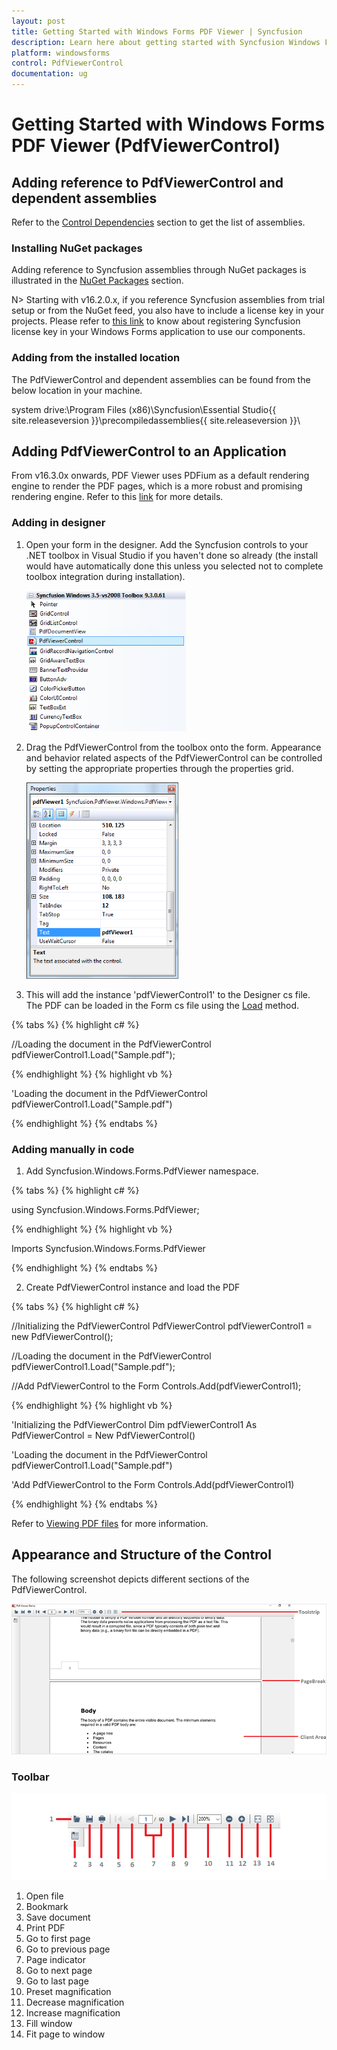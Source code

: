 ```yaml
---
layout: post
title: Getting Started with Windows Forms PDF Viewer | Syncfusion
description: Learn here about getting started with Syncfusion Windows Forms PDF Viewer control, its elements and more details.
platform: windowsforms
control: PdfViewerControl
documentation: ug
---
```


# Getting Started with Windows Forms PDF Viewer (PdfViewerControl)

## Adding reference to PdfViewerControl and dependent assemblies

Refer to the [Control Dependencies](https://help.syncfusion.com/windowsforms/control-dependencies#pdf-viewer) section to get the list of assemblies.

### Installing NuGet packages

Adding reference to Syncfusion assemblies through NuGet packages is illustrated in the [NuGet Packages](https://help.syncfusion.com/windowsforms/nuget-packages) section. 

N> Starting with v16.2.0.x, if you reference Syncfusion assemblies from trial setup or from the NuGet feed, you also have to include a license key in your projects. Please refer to [this link](https://help.syncfusion.com/common/essential-studio/licensing/license-key) to know about registering Syncfusion license key in your Windows Forms application to use our components.

### Adding from the installed location

The PdfViewerControl and dependent assemblies can be found from the below location in your machine. 

system drive:\Program Files (x86)\Syncfusion\Essential Studio\{{ site.releaseversion }}\precompiledassemblies\{{ site.releaseversion }}\

## Adding PdfViewerControl to an Application

From v16.3.0x onwards, PDF Viewer uses PDFium as a default rendering engine to render the PDF pages, which is a more robust and promising rendering engine. Refer to this [link](https://help.syncfusion.com/windowsforms/pdf-viewer/pdf-rendering-engines) for more details.

### Adding in designer

1) Open your form in the designer. Add the Syncfusion controls to your .NET toolbox in Visual Studio if you haven't done so already (the install would have automatically done this unless you selected not to complete toolbox integration during installation).
   
   ![Windows forms pdfviewer drag and drop from toolbox](Getting-Started_images/Getting-Started_img1.png)

2) Drag the PdfViewerControl from the toolbox onto the form. Appearance and behavior related aspects of the PdfViewerControl can be controlled by setting the appropriate properties through the properties grid. 

   ![Windows forms pdfviewer displays properties window of control](Getting-Started_images/Getting-Started_img2.png)
 
3) This will add the instance 'pdfViewerControl1' to the Designer cs file. The PDF can be loaded in the Form cs file using the [Load](https://help.syncfusion.com/cr/windowsforms/Syncfusion.Windows.Forms.PdfViewer.PdfViewerControl.html#Syncfusion_Windows_Forms_PdfViewer_PdfViewerControl_Load_System_String_) method. 

{% tabs %}
{% highlight c# %}

//Loading the document in the PdfViewerControl
pdfViewerControl1.Load("Sample.pdf");

{% endhighlight %}
{% highlight vb %}

'Loading the document in the PdfViewerControl
pdfViewerControl1.Load("Sample.pdf")

{% endhighlight %}
{% endtabs %}
	
### Adding manually in code

1) Add Syncfusion.Windows.Forms.PdfViewer namespace.

{% tabs %}
{% highlight c# %}

using Syncfusion.Windows.Forms.PdfViewer;

{% endhighlight %}
{% highlight vb %}

Imports Syncfusion.Windows.Forms.PdfViewer

{% endhighlight %}
{% endtabs %}

2) Create PdfViewerControl instance and load the PDF

{% tabs %}
{% highlight c# %}

//Initializing the PdfViewerControl
PdfViewerControl pdfViewerControl1 = new PdfViewerControl();

//Loading the document in the PdfViewerControl
pdfViewerControl1.Load("Sample.pdf");

//Add PdfViewerControl to the Form
Controls.Add(pdfViewerControl1);

{% endhighlight %}
{% highlight vb %}

'Initializing the PdfViewerControl
Dim pdfViewerControl1 As PdfViewerControl = New PdfViewerControl()

'Loading the document in the PdfViewerControl
pdfViewerControl1.Load("Sample.pdf")

'Add PdfViewerControl to the Form
Controls.Add(pdfViewerControl1)

{% endhighlight %}
{% endtabs %}

Refer to [Viewing PDF files](/windowsforms/pdfviewer/working-with-pdf-viewer#viewing-pdf-files) for more information.

## Appearance and Structure of the Control

The following screenshot depicts different sections of the PdfViewerControl.

![Windows forms pdfviewer displays different section of control](Getting-Started_images/Getting-Started_img3.png)


### Toolbar

![Windows forms pdfviewer displays the toolbar](Getting-Started_images/Getting-Started_img4.png)

1. Open file
2. Bookmark 
3. Save document
4. Print PDF
5. Go to first page
6. Go to previous page
7. Page indicator
8. Go to next page
9. Go to last page
10. Preset magnification
11. Decrease magnification
12. Increase magnification
13. Fill window
14. Fit page to window
